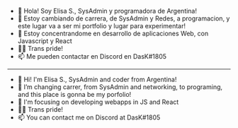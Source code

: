 - 👋 Hola! Soy Elisa S., SysAdmin y programadora de Argentina!
- 👀 Estoy cambiando de carrera, de SysAdmin y Redes, a programacion, y este lugar va a ser mi portfolio y lugar para experimentar!
- 🌱 Estoy concentrandome en desarrollo de aplicaciones Web, con Javascript y React
- 🏳️‍⚧️ Trans pride!
- 📫 Me pueden contactar en Discord en DasK#1805

---

- 👋 Hi! I'm Elisa S., SysAdmin and coder from Argentina!
- 👀 I’m changing carrer, from SysAdmin and networking, to programing, and this place is gonna be my porfolio!
- 🌱 I'm focusing on developing webapps in JS and React
- 🏳️‍⚧️ Trans pride!
- 📫 You can contact me on Discord at DasK#1805
